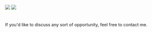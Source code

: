 ![](https://raw.githubusercontent.com/aelassas/aelassas/output/github-contribution-grid-snake.svg#gh-light-mode-only)
![](https://raw.githubusercontent.com/aelassas/aelassas/output/github-contribution-grid-snake-dark.svg#gh-dark-mode-only)

#
If you'd like to discuss any sort of opportunity, feel free to contact me.

